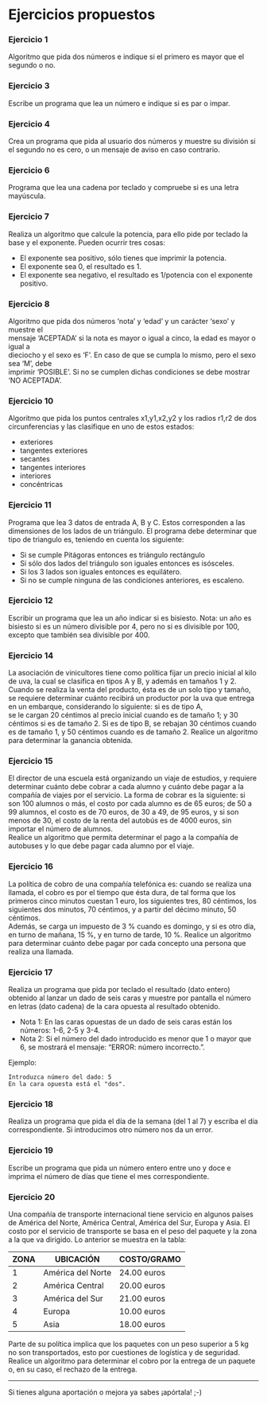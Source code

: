 <h1>Ejercicios propuestos</h1>
<h3>Ejercicio 1</h3>
<p>Algoritmo que pida dos n&uacute;meros e indique si el primero es mayor que el segundo o no.</p>
<h3><a href="https://openwebinars.net/academia/curso/introduccion-programacion/3721/#ejercicio-3" name="ejercicio-3"></a>Ejercicio 3</h3>
<p>Escribe un programa que lea un n&uacute;mero e indique si es par o impar.</p>
<h3><a href="https://openwebinars.net/academia/curso/introduccion-programacion/3721/#ejercicio-4" name="ejercicio-4"></a>Ejercicio 4</h3>
<p>Crea un programa que pida al usuario dos n&uacute;meros y muestre su divisi&oacute;n si el segundo no es cero, o un mensaje de aviso en caso contrario.</p>
<h3><a href="https://openwebinars.net/academia/curso/introduccion-programacion/3721/#ejercicio-6" name="ejercicio-6"></a>Ejercicio 6</h3>
<p>Programa que lea una cadena por teclado y compruebe si es una letra may&uacute;scula.</p>
<h3><a href="https://openwebinars.net/academia/curso/introduccion-programacion/3721/#ejercicio-7" name="ejercicio-7"></a>Ejercicio 7</h3>
<p>Realiza un algoritmo que calcule la potencia, para ello pide por teclado la base y el exponente. Pueden ocurrir tres cosas:</p>
<ul>
<li>El exponente sea positivo, s&oacute;lo tienes que imprimir la potencia.</li>
<li>El exponente sea 0, el resultado es 1.</li>
<li>El exponente sea negativo, el resultado es 1/potencia con el exponente positivo.</li>
</ul>
<h3><a href="https://openwebinars.net/academia/curso/introduccion-programacion/3721/#ejercicio-8" name="ejercicio-8"></a>Ejercicio 8</h3>
<p>Algoritmo que pida dos n&uacute;meros &lsquo;nota&rsquo; y &lsquo;edad&rsquo; y un car&aacute;cter &lsquo;sexo&rsquo; y muestre el&nbsp;<br />mensaje &lsquo;ACEPTADA&rsquo; si la nota es mayor o igual a cinco, la edad es mayor o igual a&nbsp;<br />dieciocho y el sexo es &lsquo;F&rsquo;. En caso de que se cumpla lo mismo, pero el sexo sea &lsquo;M&rsquo;, debe&nbsp;<br />imprimir &lsquo;POSIBLE&rsquo;. Si no se cumplen dichas condiciones se debe mostrar &lsquo;NO ACEPTADA&rsquo;.</p>
<h3><a href="https://openwebinars.net/academia/curso/introduccion-programacion/3721/#ejercicio-10" name="ejercicio-10"></a>Ejercicio 10</h3>
<p>Algoritmo que pida los puntos centrales x1,y1,x2,y2 y los radios r1,r2 de dos&nbsp;<br />circunferencias y las clasifique en uno de estos estados:</p>
<ul>
<li>exteriores</li>
<li>tangentes exteriores</li>
<li>secantes</li>
<li>tangentes interiores</li>
<li>interiores</li>
<li>conc&eacute;ntricas</li>
</ul>
<h3><a href="https://openwebinars.net/academia/curso/introduccion-programacion/3721/#ejercicio-11" name="ejercicio-11"></a>Ejercicio 11</h3>
<p>Programa que lea 3 datos de entrada A, B y C. Estos corresponden a las dimensiones de los lados de un tri&aacute;ngulo. El programa debe determinar que tipo de triangulo es, teniendo en cuenta los siguiente:</p>
<ul>
<li>Si se cumple Pit&aacute;goras entonces es tri&aacute;ngulo rect&aacute;ngulo</li>
<li>Si s&oacute;lo dos lados del tri&aacute;ngulo son iguales entonces es is&oacute;sceles.</li>
<li>Si los 3 lados son iguales entonces es equil&aacute;tero.</li>
<li>Si no se cumple ninguna de las condiciones anteriores, es escaleno.</li>
</ul>
<h3><a href="https://openwebinars.net/academia/curso/introduccion-programacion/3721/#ejercicio-12" name="ejercicio-12"></a>Ejercicio 12</h3>
<p>Escribir un programa que lea un a&ntilde;o indicar si es bisiesto. Nota: un a&ntilde;o es bisiesto si es un n&uacute;mero divisible por 4, pero no si es divisible por 100, excepto que tambi&eacute;n sea divisible por 400.</p>
<h3><a href="https://openwebinars.net/academia/curso/introduccion-programacion/3721/#ejercicio-14" name="ejercicio-14"></a>Ejercicio 14</h3>
<p>La asociaci&oacute;n de vinicultores tiene como pol&iacute;tica fijar un precio inicial al kilo de uva, la cual se clasifica en tipos A y B, y adem&aacute;s en tama&ntilde;os 1 y 2. Cuando se realiza la venta del producto, &eacute;sta es de un solo tipo y tama&ntilde;o, se requiere determinar cu&aacute;nto recibir&aacute; un productor por la uva que entrega en un embarque, considerando lo siguiente: si es de tipo A,&nbsp;<br />se le cargan 20 c&eacute;ntimos al precio inicial cuando es de tama&ntilde;o 1; y 30 c&eacute;ntimos si es de tama&ntilde;o 2. Si es de tipo B, se rebajan 30 c&eacute;ntimos cuando es de tama&ntilde;o 1, y 50 c&eacute;ntimos cuando es de tama&ntilde;o 2. Realice un algoritmo para determinar la ganancia obtenida.</p>
<h3><a href="https://openwebinars.net/academia/curso/introduccion-programacion/3721/#ejercicio-15" name="ejercicio-15"></a>Ejercicio 15</h3>
<p>El director de una escuela est&aacute; organizando un viaje de estudios, y requiere determinar cu&aacute;nto debe cobrar a cada alumno y cu&aacute;nto debe pagar a la compa&ntilde;&iacute;a de viajes por el servicio. La forma de cobrar es la siguiente: si son 100 alumnos o m&aacute;s, el costo por cada alumno es de 65 euros; de 50 a 99 alumnos, el costo es de 70 euros, de 30 a 49, de 95 euros, y si son menos de 30, el costo de la renta del autob&uacute;s es de 4000 euros, sin importar el n&uacute;mero de alumnos.&nbsp;<br />Realice un algoritmo que permita determinar el pago a la compa&ntilde;&iacute;a de autobuses y lo que debe pagar cada alumno por el viaje.</p>
<h3><a href="https://openwebinars.net/academia/curso/introduccion-programacion/3721/#ejercicio-16" name="ejercicio-16"></a>Ejercicio 16</h3>
<p>La pol&iacute;tica de cobro de una compa&ntilde;&iacute;a telef&oacute;nica es: cuando se realiza una llamada, el cobro es por el tiempo que &eacute;sta dura, de tal forma que los primeros cinco minutos cuestan 1 euro, los siguientes tres, 80 c&eacute;ntimos, los siguientes dos minutos, 70 c&eacute;ntimos, y a partir del d&eacute;cimo minuto, 50 c&eacute;ntimos.&nbsp;<br />Adem&aacute;s, se carga un impuesto de 3 % cuando es domingo, y si es otro d&iacute;a, en turno de ma&ntilde;ana, 15 %, y en turno de tarde, 10 %. Realice un algoritmo para determinar cu&aacute;nto debe pagar por cada concepto una persona que realiza una llamada.</p>
<h3><a href="https://openwebinars.net/academia/curso/introduccion-programacion/3721/#ejercicio-17" name="ejercicio-17"></a>Ejercicio 17</h3>
<p>Realiza un programa que pida por teclado el resultado (dato entero) obtenido al lanzar un dado de seis caras y muestre por pantalla el n&uacute;mero en letras (dato cadena) de la cara opuesta al resultado obtenido.</p>
<ul>
<li>Nota 1: En las caras opuestas de un dado de seis caras est&aacute;n los n&uacute;meros: 1-6, 2-5 y 3-4.</li>
<li>Nota 2: Si el n&uacute;mero del dado introducido es menor que 1 o mayor que 6, se mostrar&aacute; el mensaje: &ldquo;ERROR: n&uacute;mero incorrecto.&rdquo;.</li>
</ul>
<p>Ejemplo:</p>
<pre><code>Introduzca n&uacute;mero del dado: 5
En la cara opuesta est&aacute; el "dos".
</code></pre>
<h3><a href="https://openwebinars.net/academia/curso/introduccion-programacion/3721/#ejercicio-18" name="ejercicio-18"></a>Ejercicio 18</h3>
<p>Realiza un programa que pida el d&iacute;a de la semana (del 1 al 7) y escriba el d&iacute;a correspondiente. Si introducimos otro n&uacute;mero nos da un error.</p>
<h3><a href="https://openwebinars.net/academia/curso/introduccion-programacion/3721/#ejercicio-19" name="ejercicio-19"></a>Ejercicio 19</h3>
<p>Escribe un programa que pida un n&uacute;mero entero entre uno y doce e imprima el n&uacute;mero de d&iacute;as que tiene el mes correspondiente.</p>
<h3><a href="https://openwebinars.net/academia/curso/introduccion-programacion/3721/#ejercicio-20" name="ejercicio-20"></a>Ejercicio 20</h3>
<p>Una compa&ntilde;&iacute;a de transporte internacional tiene servicio en algunos pa&iacute;ses de Am&eacute;rica del Norte, Am&eacute;rica Central, Am&eacute;rica del Sur, Europa y Asia. El costo por el servicio de transporte se basa en el peso del paquete y la zona a la que va dirigido. Lo anterior se muestra en la tabla:</p>
<div>
<table>
<thead>
<tr>
<th>ZONA</th>
<th>UBICACI&Oacute;N</th>
<th>COSTO/GRAMO</th>
</tr>
</thead>
<tbody>
<tr>
<td>1</td>
<td>Am&eacute;rica del Norte</td>
<td>24.00 euros</td>
</tr>
<tr>
<td>2</td>
<td>Am&eacute;rica Central</td>
<td>20.00 euros</td>
</tr>
<tr>
<td>3</td>
<td>Am&eacute;rica del Sur</td>
<td>21.00 euros</td>
</tr>
<tr>
<td>4</td>
<td>Europa</td>
<td>10.00 euros</td>
</tr>
<tr>
<td>5</td>
<td>Asia</td>
<td>18.00 euros</td>
</tr>
</tbody>
</table>
</div>
<p>Parte de su pol&iacute;tica implica que los paquetes con un peso superior a 5 kg no son transportados, esto por cuestiones de log&iacute;stica y de seguridad.&nbsp;<br />Realice un algoritmo para determinar el cobro por la entrega de un paquete o, en su caso, el rechazo de la entrega.</p>
<hr />
<p>Si tienes alguna aportación o mejora ya sabes ¡apórtala! ;-)</p>